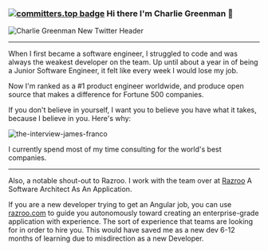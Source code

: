 ### [![committers.top badge](https://user-badge.committers.top/united_states_private/CharlieGreenman.svg)](https://user-badge.committers.top/united_states_private/CharlieGreenman) Hi there I'm Charlie Greenman 👋

![Charlie Greenman New Twitter Header](https://github.com/CharlieGreenman/CharlieGreenman/assets/8540141/44a2967b-af68-4ee5-a8a8-106043b209c0)

<hr>

When I first became a software engineer, I struggled to code and was always the weakest developer on the team. Up until about a year in of being a Junior Software Engineer, it felt like every week I would lose my job.

Now I'm ranked as a #1 product engineer worldwide, and produce open source that makes a difference for Fortune 500 companies. 

If you don't believe in yourself, I want you to believe you have what it takes, because I believe in you. Here's why:

![the-interview-james-franco](https://github.com/CharlieGreenman/CharlieGreenman/assets/8540141/94bc9308-129e-45f3-b4ac-6e11ec455273)

I currently spend most of my time consulting for the world's best companies. 

<hr>

Also, a notable shout-out to Razroo. I work with the team over at [Razroo](https://razroo.com) A Software Architect As An Application. 

If you are a new developer trying to get an Angular job, you can use [razroo.com](razroo.com) to guide you autonomously toward creating an enterprise-grade application with experience. The sort of experience that teams are looking for in order to hire you. This would have saved me as a new dev 6-12 months of learning due to misdirection as a new Developer.
